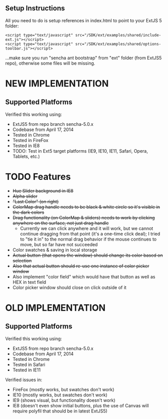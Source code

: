 ## Setup Instructions

All you need to do is setup references in index.html to point to your ExtJS 5 folder:

    <script type="text/javascript" src="/SDK/ext/examples/shared/include-ext.js"></script>
    <script type="text/javascript" src="/SDK/ext/examples/shared/options-toolbar.js"></script>

...make sure you run "sencha ant bootstrap" from "ext" folder (from ExtJS5 repo), otherwise some files will be missing.

# NEW IMPLEMENTATION

## Supported Platforms

Verified this working using:
* ExtJS5 from repo branch sencha-5.0.x
* Codebase from April 17, 2014
* Tested in Chrome
* Tested in FireFox
* Tested in IE8
* TODO: Test in Ext5 target platforms (IE9, IE10, IE11, Safari, Opera, Tablets, etc.)

# TODO Features
* ~~Hue Slider background in IE8~~
* ~~Alpha slider~~
* ~~"Last Color" (on right)~~
* ~~ColorMap drag handle needs to be black & white circle so it's visible in the dark colors~~
* ~~Drag functionality (on ColorMap & sliders) needs to work by clicking anywhere on the surface, not just drag handle~~
  * Currently we can click anywhere and it will work, but we cannot continue dragging from that point (it's a one-time click deal); I tried to "tie it in" to the normal drag behavior if the mouse continues to move, but so far have not succeeded
* Color swatches & saving in local storage
* ~~Actual button (that opens the window) should change its color based on selection~~
* ~~Also that actual button should re-use one instance of color picker window~~
* Also implement "color field" which would have that button as well as HEX in text field
* Color picker window should close on click outside of it


# OLD IMPLEMENTATION

## Supported Platforms

Verified this working using:
* ExtJS5 from repo branch sencha-5.0.x
* Codebase from April 17, 2014
* Tested in Chrome
* Tested in Safari
* Tested in IE11

Verified issues in:
* FireFox (mostly works, but swatches don't work)
* IE10 (mostly works, but swatches don't work)
* IE9 (shows visual, but functionality doesn't work)
* IE8 (doesn't even show initial buttons, plus the use of Canvas will require polyfil that should be in latest ExtJS5)